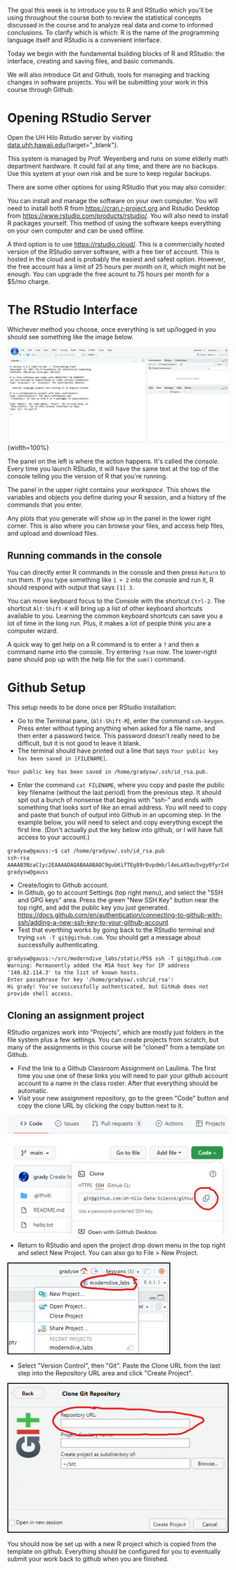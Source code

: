
The goal this week is to introduce you to R and RStudio which you'll be using throughout the course both to review the statistical concepts discussed in the  course and to analyze real data and come to informed conclusions. To clarify which is which: R is the name of the programming language itself and RStudio is a convenient interface. 

Today we begin with the fundamental building blocks of R and RStudio: the interface, creating and saving files, and basic commands.

We will also introduce Git and Github, tools for managing and tracking changes in software projects. You will be submitting your work in this course through Github.

# Opening RStudio Server

Open the UH Hilo Rstudio server by visiting [data.uhh.hawaii.edu](https://data.uhh.hawaii.edu){target="_blank"}.

This system is managed by Prof. Weyenberg and runs on some elderly math department hardware. It could fail at any time, and there are no backups. Use this system at your own risk and be sure to keep regular backups.

There are some other options for using RStudio that you may also consider:

You can install and manage the software on your own computer. You will need to install both R from https://cran.r-project.org and Rstudio Desktop from https://www.rstudio.com/products/rstudio/. You will also need to install R packages yourself. This method of using the software keeps everything on your own computer and can be used offline.

A third option is to use https://rstudio.cloud/. This is a commercially hosted version of the RStudio server software, with a free tier of account. This is hosted in the cloud and is probably the easiest and safest option. However, the free account has a limit of 25 hours per month on it, which might not be enough. You can upgrade the free acount to 75 hours per month for a $5/mo charge.



# The RStudio Interface

Whichever method you choose, once everything is set up/logged in you should see something like the image below.

![](figures/Studio_opening.png){width=100%}


The panel on the left is where the action happens. It's called the *console*.  Every time you launch RStudio, it will have the same text at the top of the  console telling you the version of R that you're running.

The panel in the upper right contains your *workspace*. This shows the variables and objects you define during your R session, and a history of the commands that you enter. 

Any plots that you generate will show up in the panel in the lower right corner.  This is also where you can browse your files, and access help files, and upload and download files. 

## Running commands in the console

You can directly enter R commands in the console and then press `Return` to run them. If you type something like `1 + 2` into the console and run it, R should respond with output that says `[1] 3`.

You can move keyboard focus to the Console with the shortcut `Ctrl-2`.  The shortcut `Alt-Shift-K` will bring up a list of other keyboard shortcuts available to you. Learning the common keyboard shortcuts can save you a lot of time in the long run. Plus, it makes a lot of people think you are a computer wizard.

A quick way to get help on a R command is to enter a `?` and then a command name into the console. Try entering `?sum` now. The lower-right pane should pop up with the help file for the `sum()` command.

# Github Setup

This setup needs to be done once per RStudio installation:

- Go to the Terminal pane, (`Alt-Shift-M`), enter the command `ssh-keygen`. Press enter without typing anything when asked for a file name, and then enter a password twice. This password doesn't really need to be difficult, but it is not good to leave it blank. 
- The terminal should have printed out a line that says `Your public key has been saved in [FILENAME]`.

```
Your public key has been saved in /home/gradysw/.ssh/id_rsa.pub.
```

- Enter the command `cat FILENAME`, where you copy and paste the public key filename (without the last period) from the previous step. It should spit out a bunch of nonsense that begins with "ssh-" and ends with something that looks sort of like an email address. You will need to copy and paste that bunch of output into Github in an upcoming step. In the example below, you will need to select and copy everything except the first line. (Don't actually put the key below into github, or I will have full access to your account.)

```
gradysw@gauss:~$ cat /home/gradysw/.ssh/id_rsa.pub 
ssh-rsa AAAAB3NzaC1yc2EAAAADAQABAAABAQC9gubKifTEg89rDvpdmb/l4eLaX5au5vgy0fyrIvR7M5W/v7LZLWPvZ3D3JkusTTlQvKD4JOPu7XJVH4Fu7P4X28bxJ22An2m8yG20zXfMg9jCx3dDDEpeh9XqNGaTxKnQu/xx71VJAamIwB2yuofV9VBZTLyZvb+BHkueehCyzpxt27oDi3XCkJaWw4qx6V2SE0hePSHB91EFlCyWtVYk3ClT69V9M380ABgh5Fiz72yiht2aBbCz4DTQ++IzzyLB9hlzDvXFSARwRDFzBOiL0UjAa7JV+1l5wDZi2N1eTk/Vx3XEYXr89ss3v3bN/YbrRBa4C8nYxRs16sQtuM9T gradysw@gauss
```
- Create/login to Github account. 
- In Github, go to account Settings (top right menu), and select the "SSH and GPG keys" area. Press the green "New SSH Key" button near the top right, and add the public key you just generated. https://docs.github.com/en/authentication/connecting-to-github-with-ssh/adding-a-new-ssh-key-to-your-github-account
- Test that everthing works by going back to the RStudio terminal and trying `ssh -T git@github.com`. You should 
get a message about successfully authenticating.

```
gradysw@gauss:~/src/moderndive_labs/static/PS$ ssh -T git@github.com
Warning: Permanently added the RSA host key for IP address '140.82.114.3' to the list of known hosts.
Enter passphrase for key '/home/gradysw/.ssh/id_rsa': 
Hi grady! You've successfully authenticated, but GitHub does not provide shell access.
```

## Cloning an assignment project

RStudio organizes work into "Projects", which are mostly just folders in the file system plus a few settings. You can create projects from scratch, but many of the assignments in this course will be "cloned" from a template on Github. 

- Find the link to a Github Classroom Assignment on Laulima. The first time you use one of these links you will need to pair your github account account to a name in the class roster. After that everything should be automatic. 
- Visit your new assignment repository, go to the green "Code" button and copy the clone URL by clicking the copy button next to it.

![](figures/github-clone-url.png)

- Return to RStudio and open the project drop down menu in the top right and select New Project. You can also go to File > New Project.

![](figures/new-project.png)

- Select "Version Control", then "Git". Paste the Clone URL from the last step into the Repository URL area and click "Create Project".

![](figures/repository-url.png)

You should now be set up with a new R project which is copied from the template on github. Everything should be configured for you to eventually submit your work back to github when you are finished.